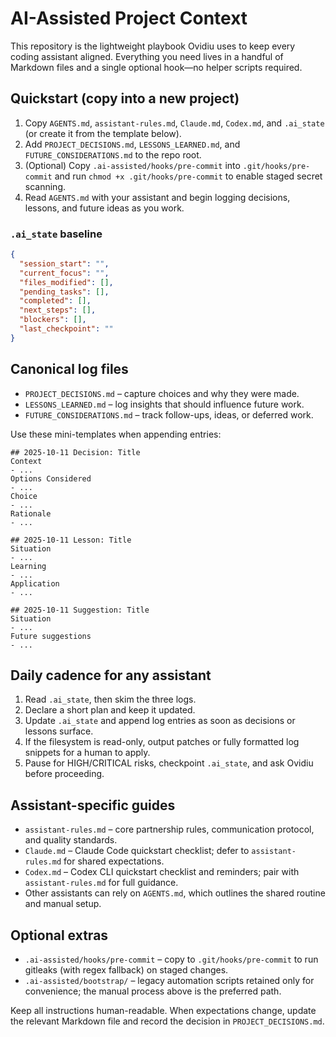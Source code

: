 # AI-Assisted Project Context

This repository is the lightweight playbook Ovidiu uses to keep every coding assistant aligned. Everything you need lives in a handful of Markdown files and a single optional hook—no helper scripts required.

## Quickstart (copy into a new project)
1. Copy `AGENTS.md`, `assistant-rules.md`, `Claude.md`, `Codex.md`, and `.ai_state` (or create it from the template below).
2. Add `PROJECT_DECISIONS.md`, `LESSONS_LEARNED.md`, and `FUTURE_CONSIDERATIONS.md` to the repo root.
3. (Optional) Copy `.ai-assisted/hooks/pre-commit` into `.git/hooks/pre-commit` and run `chmod +x .git/hooks/pre-commit` to enable staged secret scanning.
4. Read `AGENTS.md` with your assistant and begin logging decisions, lessons, and future ideas as you work.

### `.ai_state` baseline
```json
{
  "session_start": "",
  "current_focus": "",
  "files_modified": [],
  "pending_tasks": [],
  "completed": [],
  "next_steps": [],
  "blockers": [],
  "last_checkpoint": ""
}
```

## Canonical log files
- `PROJECT_DECISIONS.md` – capture choices and why they were made.
- `LESSONS_LEARNED.md` – log insights that should influence future work.
- `FUTURE_CONSIDERATIONS.md` – track follow-ups, ideas, or deferred work.

Use these mini-templates when appending entries:
```
## 2025-10-11 Decision: Title
Context
- ...
Options Considered
- ...
Choice
- ...
Rationale
- ...

## 2025-10-11 Lesson: Title
Situation
- ...
Learning
- ...
Application
- ...

## 2025-10-11 Suggestion: Title
Situation
- ...
Future suggestions
- ...
```

## Daily cadence for any assistant
1. Read `.ai_state`, then skim the three logs.
2. Declare a short plan and keep it updated.
3. Update `.ai_state` and append log entries as soon as decisions or lessons surface.
4. If the filesystem is read-only, output patches or fully formatted log snippets for a human to apply.
5. Pause for HIGH/CRITICAL risks, checkpoint `.ai_state`, and ask Ovidiu before proceeding.

## Assistant-specific guides
- `assistant-rules.md` – core partnership rules, communication protocol, and quality standards.
- `Claude.md` – Claude Code quickstart checklist; defer to `assistant-rules.md` for shared expectations.
- `Codex.md` – Codex CLI quickstart checklist and reminders; pair with `assistant-rules.md` for full guidance.
- Other assistants can rely on `AGENTS.md`, which outlines the shared routine and manual setup.

## Optional extras
- `.ai-assisted/hooks/pre-commit` – copy to `.git/hooks/pre-commit` to run gitleaks (with regex fallback) on staged changes.
- `.ai-assisted/bootstrap/` – legacy automation scripts retained only for convenience; the manual process above is the preferred path.

Keep all instructions human-readable. When expectations change, update the relevant Markdown file and record the decision in `PROJECT_DECISIONS.md`.
